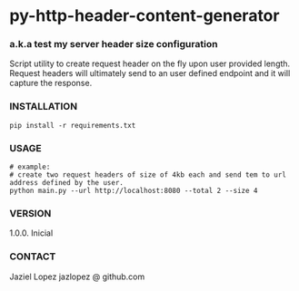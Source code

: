 # py-http-header-content-generator 
### a.k.a test my server header size configuration

Script utility to create request header on the fly upon user provided length.
Request headers will ultimately send to an user defined endpoint and it will capture
the response.

### INSTALLATION

```shell
pip install -r requirements.txt
```

### USAGE
```shell
# example:
# create two request headers of size of 4kb each and send tem to url address defined by the user.
python main.py --url http://localhost:8080 --total 2 --size 4
```

### VERSION

1.0.0. Inicial

### CONTACT

Jaziel Lopez jazlopez @ github.com
